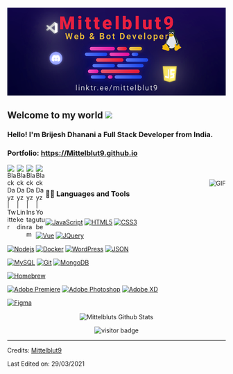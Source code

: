
![Web-developer](GithubBanner.png)
    
## Welcome to my world <img src="https://github.com/TheDudeThatCode/TheDudeThatCode/blob/master/Assets/Earth.gif" width="24px">

### Hello! I'm Brijesh Dhanani a Full Stack Developer from India.

### Portfolio: https://Mittelblut9.github.io

<a href="https://twitter.com/mittelblut">
  <img align="left" alt="BlackDayz | Twitter" width="22px" src="https://cdn.jsdelivr.net/npm/simple-icons@v3/icons/twitter.svg" />
</a>
<a href="https://www.linkedin.com/in/benedikt-sauer-aab82621a/">
  <img align="left" alt="BlackDayz | Linkedin" width="22px" src="https://cdn.jsdelivr.net/npm/simple-icons@v3/icons/linkedin.svg" />
</a>
<a href="https://www.instagram.com/blackdayz_de">
  <img align="left" alt="BlackDayz | Instagram" width="22px" src="https://cdn.jsdelivr.net/npm/simple-icons@v3/icons/instagram.svg" />
</a>
<a href="https://www.youtube.com/channel/UCVXebEQVI5N6-CV7Pnj7J8w">
  <img align="left" alt="BlackDayz | Youtube" width="22px" src="https://cdn.jsdelivr.net/npm/simple-icons@v3/icons/youtube.svg" />
</a>

<br />
<br />

  <img align="right" alt="GIF" src="https://cdn-images-1.medium.com/max/1600/1*JVviONQLmDrdpISk9EC0Mg.gif" />
  
### 👨‍💻 Languages and Tools

<br />

[![JavaScript](https://img.shields.io/badge/-JavaScript-black?style=flat&logo=javascript&link=https://github.com/Mittelblut9)](https://github.com/Mittelblut9) 
[![HTML5](https://img.shields.io/badge/-HTML5-E34F26?style=flat&logo=html5&logoColor=white&link=https://github.com/Mittelblut9)](https://github.com/Mittelblut9) 
[![CSS3](https://img.shields.io/badge/-CSS3-1572B6?style=flat&logo=css3&link=https://github.com/Mittelblut9)](https://github.com/Mittelblut9) 

[![Vue](https://img.shields.io/badge/-Vue-black?style=flat&logo=vue.js&link=https://github.com/Mittelblut9)](https://github.com/Mittelblut9) 
[![JQuery](https://img.shields.io/badge/-JQuery-blue?style=flat&logo=jquery&link=https://github.com/Mittelblut9)](https://github.com/Mittelblut9) 

[![Nodejs](https://img.shields.io/badge/-Nodejs-green?style=flat&logo=Node.js&link=https://github.com/Mittelblut9)](https://github.com/Mittelblut9) 
[![Docker](https://img.shields.io/badge/-Docker-black?style=flat&logo=docker&link=https://github.com/Mittelblut9)](https://github.com/Mittelblut9) 
[![WordPress](https://img.shields.io/badge/-WordPress-blue?style=flat&logo=wordpress&link=https://github.com/Mittelblut9)](https://github.com/Mittelblut9) 
[![JSON](https://img.shields.io/badge/-json-02569B?style=flat&logo=json&link=https://github.com/Mittelblut9)](https://github.com/Mittelblut9)

[![MySQL](https://img.shields.io/badge/-MySQL-black?style=flat&logo=mysql&link=https://github.com/Mittelblut9)](https://github.com/Mittelblut9)
[![Git](https://img.shields.io/badge/-Git-black?style=flat&logo=git&link=https://github.com/Mittelblut9)](https://github.com/Mittelblut9) 
[![MongoDB](https://img.shields.io/badge/-MongoDB-FCA121?style=flat&logo=mongodb&link=https://github.com/Mittelblut9)](https://gitlab.com/Mittelblut9) 

[![Homebrew](https://img.shields.io/badge/-Homebrew-white?style=flat&logo=homebrew&link=https://github.com/Mittelblut9)](https://github.com/Mittelblut9)

[![Adobe Premiere](https://img.shields.io/badge/-Adobe_Premiere_Pro-red?style=flat&logo=adobepremierepro&link=https://github.com/Mittelblut9)](https://github.com/Mittelblut9) 
[![Adobe Photoshop](https://img.shields.io/badge/-Adobe_Photoshop-black?style=flat&logo=adobephotoshop&link=https://github.com/Mittelblut9)](https://github.com/Mittelblut9)
[![Adobe XD](https://img.shields.io/badge/-Adobe_XD-gray?style=flat&logo=adobexd&link=https://github.com/Mittelblut9)](https://gitlab.com/Mittelblut9) 

[![Figma](https://img.shields.io/badge/-Figma-gray?style=flat&logo=figma&link=https://github.com/Mittelblut9)](https://gitlab.com/Mittelblut9)

<p align='center'>
  <img align="center" src="https://github-readme-stats.vercel.app/api?username=Mittelblut9&show_icons=true&title_color=fff&icon_color=79ff97&text_color=efefef&bg_color=24292e" alt="Mittelbluts Github Stats">
</p>

<p align='center'>
  <img src="https://visitor-badge.glitch.me/badge?page_id=Mittelblut9.Mittelblut9" alt="visitor badge"/>
</p>

-----

Credits: [Mittelblut9](https://github.com/Mittelblut9)

Last Edited on: 29/03/2021
